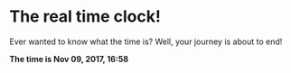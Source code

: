 # The real time clock!

Ever wanted to know what the time is? Well, your journey is about to end!

**The time is Nov 09, 2017, 16:58**